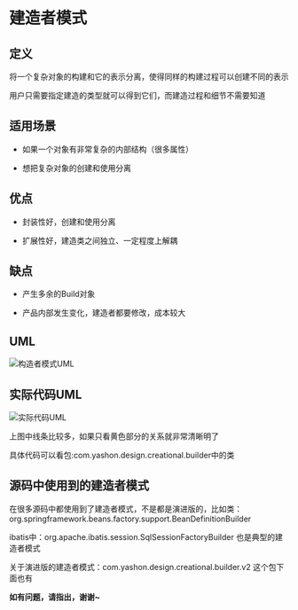 # 建造者模式

## 定义

将一个复杂对象的构建和它的表示分离，使得同样的构建过程可以创建不同的表示

用户只需要指定建造的类型就可以得到它们，而建造过程和细节不需要知道

## 适用场景

* 如果一个对象有非常复杂的内部结构（很多属性）

* 想把复杂对象的创建和使用分离

## 优点

* 封装性好，创建和使用分离

* 扩展性好，建造类之间独立、一定程度上解耦

## 缺点

* 产生多余的Build对象

* 产品内部发生变化，建造者都要修改，成本较大

## UML

![构造者模式UML](https://ws1.sinaimg.cn/large/7ebba446ly1fyol6kh09qj21ec0jqwh0.jpg)

## 实际代码UML

![实际代码UML](https://ws1.sinaimg.cn/large/7ebba446ly1fyolt5qxibj217g11edly.jpg)

上图中线条比较多，如果只看黄色部分的关系就非常清晰明了

具体代码可以看包:com.yashon.design.creational.builder中的类

## 源码中使用到的建造者模式

在很多源码中都使用到了建造者模式，不是都是演进版的，比如类：org.springframework.beans.factory.support.BeanDefinitionBuilder

ibatis中：org.apache.ibatis.session.SqlSessionFactoryBuilder 也是典型的建造者模式

关于演进版的建造者模式：com.yashon.design.creational.builder.v2 这个包下面也有

**如有问题，请指出，谢谢~**